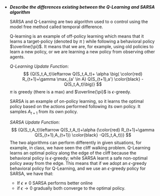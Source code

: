 - ***Describe the differences existing between the Q-Learning and SARSA algorithm***

  SARSA and Q-Learning are two algorithm used to o control using the model free method called temporal difference.

  Q-learning is an example of off-policy learning which means that it learns a target-policy (denoted by $\pi$ ) while following a behavioral policy $\overline{\pi}$. It means that we are, for example, using old policies to learn a new policy, or we are learning a new policy from observing other agents.

  *Q-Learning Update Function*:
  $$
  {Q(S_t,A_t)\leftarrow Q(S_t,A_t)+ \alpha \big( \color{red} R_{t+1}+\gamma \max_{a' \in A}  Q(S_{t+1},a') \color{black} - Q(S_t,A_t)\big)}
  $$
   $\pi$ is greedy (there is a max) and $\overline{\pi}$ is $\epsilon$-greedy.

  SARSA is an example of on-policy learning, so it learns the optimal policy based on the actions performed following its own policy. It samples $A_{t+1}$ from its own policy.

  *SARSA Update Function*:
  $$
  {Q(S_t,A_t)\leftarrow Q(S_t,A_t)+\alpha (\color{red} R_{t+1}+\gamma Q(S_{t+1},A_{t+1}) \color{black} -Q(S_t,A_t))}
  $$
  The two algorithms can perform differently in given situations, for example, in class, we have seen the cliff walking problem. Q-Learning learns an optimal policy along the edge of the cliff because the behavioral policy is $\epsilon$-greedy; while SARSA learnt a safe non-optimal policy away from the edge. This means that if we adopt an $\epsilon$-greedy behavioral policy for Q-Learning, and we use an $\epsilon$-greedy policy for SARSA, we have that:

  - If $\epsilon\neq 0$ SARSA performs better online
  - if $\epsilon\to 0$ gradually both converge to the optimal policy.